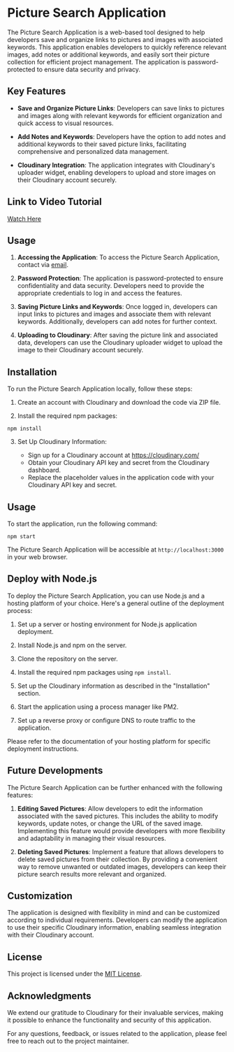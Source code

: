 # Picture Search Application

The Picture Search Application is a web-based tool designed to help developers save and organize links to pictures and images with associated keywords. This application enables developers to quickly reference relevant images, add notes or additional keywords, and easily sort their picture collection for efficient project management. The application is password-protected to ensure data security and privacy.

## Key Features

- **Save and Organize Picture Links**: Developers can save links to pictures and images along with relevant keywords for efficient organization and quick access to visual resources.

- **Add Notes and Keywords**: Developers have the option to add notes and additional keywords to their saved picture links, facilitating comprehensive and personalized data management.

- **Cloudinary Integration**: The application integrates with Cloudinary's uploader widget, enabling developers to upload and store images on their Cloudinary account securely.

## Link to Video Tutorial
[Watch Here](https://watch.screencastify.com/v/q5G0veWCSdnOr7oaOaDs)

## Usage

1. **Accessing the Application**: To access the Picture Search Application, contact via [email](mailto:merel.burleigh@gmail.com).

2. **Password Protection**: The application is password-protected to ensure confidentiality and data security. Developers need to provide the appropriate credentials to log in and access the features.

3. **Saving Picture Links and Keywords**: Once logged in, developers can input links to pictures and images and associate them with relevant keywords. Additionally, developers can add notes for further context.

4. **Uploading to Cloudinary**: After saving the picture link and associated data, developers can use the Cloudinary uploader widget to upload the image to their Cloudinary account securely.

## Installation

To run the Picture Search Application locally, follow these steps:

1. Create an account with Cloudinary and download the code via ZIP file. 

2. Install the required npm packages:

```
npm install
```

3. Set Up Cloudinary Information:

   - Sign up for a Cloudinary account at https://cloudinary.com/
   - Obtain your Cloudinary API key and secret from the Cloudinary dashboard.
   - Replace the placeholder values in the application code with your Cloudinary API key and secret.

## Usage

To start the application, run the following command:

```
npm start
```

The Picture Search Application will be accessible at `http://localhost:3000` in your web browser.

## Deploy with Node.js

To deploy the Picture Search Application, you can use Node.js and a hosting platform of your choice. Here's a general outline of the deployment process:

1. Set up a server or hosting environment for Node.js application deployment.

2. Install Node.js and npm on the server.

3. Clone the repository on the server.

4. Install the required npm packages using `npm install`.

5. Set up the Cloudinary information as described in the "Installation" section.

6. Start the application using a process manager like PM2.

7. Set up a reverse proxy or configure DNS to route traffic to the application.

Please refer to the documentation of your hosting platform for specific deployment instructions.

## Future Developments

The Picture Search Application can be further enhanced with the following features:

1. **Editing Saved Pictures**: Allow developers to edit the information associated with the saved pictures. This includes the ability to modify keywords, update notes, or change the URL of the saved image. Implementing this feature would provide developers with more flexibility and adaptability in managing their visual resources.

2. **Deleting Saved Pictures**: Implement a feature that allows developers to delete saved pictures from their collection. By providing a convenient way to remove unwanted or outdated images, developers can keep their picture search results more relevant and organized.

## Customization

The application is designed with flexibility in mind and can be customized according to individual requirements. Developers can modify the application to use their specific Cloudinary information, enabling seamless integration with their Cloudinary account.

## License

This project is licensed under the [MIT License](LICENSE).

## Acknowledgments

We extend our gratitude to Cloudinary for their invaluable services, making it possible to enhance the functionality and security of this application.

For any questions, feedback, or issues related to the application, please feel free to reach out to the project maintainer.

